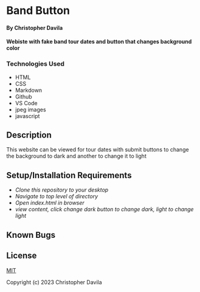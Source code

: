 # Band Button

####  By Christopher Davila

#### Webiste with fake band tour dates and button that changes background color

### Technologies Used

* HTML
* CSS
* Markdown
* Github
* VS Code
* jpeg images
* javascript

## Description

This website can be viewed for tour dates with submit buttons to change the background to dark and another to change it to light

## Setup/Installation Requirements

* _Clone this repository to your desktop_
* _Navigate to top level of directory_
* _Open index.html in browser_
* _view content, click change dark button to change dark, light to change light_

## Known Bugs

## License

[MIT](https://github.com/ChrisRDavila/band-button/edit/main/LICENSE.txt)

Copyright (c) 2023 Christopher Davila